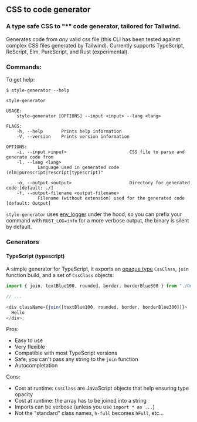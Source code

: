 ## CSS to code generator

### A type safe CSS to "\*" code generator, tailored for Tailwind.

Generates code from _any_ valid css file (this CLI has been tested against complex CSS files generated by Tailwind). Currently supports TypeScript, ReScript, Elm, PureScript, and Rust (experimental).

### Commands:

To get help:

`$ style-generator --help`

```
style-generator

USAGE:
    style-generator [OPTIONS] --input <input> --lang <lang>

FLAGS:
    -h, --help       Prints help information
    -V, --version    Prints version information

OPTIONS:
    -i, --input <input>                        CSS file to parse and generate code from
    -l, --lang <lang>
            Language used in generated code (elm|purescript|rescript|typescript)"

    -o, --output <output>                      Directory for generated code [default: ./]
    -f, --output-filename <output-filename>
            Filename (without extension) used for the generated code [default: Output]
```

`style-generator` uses [env_logger](https://docs.rs/env_logger/0.8.4/env_logger/) under the hood, so you can prefix your command with `RUST_LOG=info` for a more verbose output, the binary is silent by default.

### Generators

#### TypeScript (typescript)

A simple generator for TypeScript, it exports an [opaque type](https://en.wikipedia.org/wiki/Opaque_data_type) `CssClass`, `join` function build, and a set of `CssClass` objects:

```ts
import { join, textBlue100, rounded, border, borderBlue300 } from "./Output.ts";

// ...

<div className={join([textBlue100, rounded, border, borderBlue300])}>
  Hello
</div>;
```

Pros:

- Easy to use
- Very flexible
- Compatible with most TypeScript versions
- Safe, you can't pass any string to the `join` function
- Autocompletation

Cons:

- Cost at runtime: `CssClass` are JavaScript objects that help ensuring type opacity
- Cost at runtime: the array has to be joined into a string
- Imports can be verbose (unless you use `import * as ...`)
- Not the "standard" class names, `h-full` becomes `hFull`, etc...
